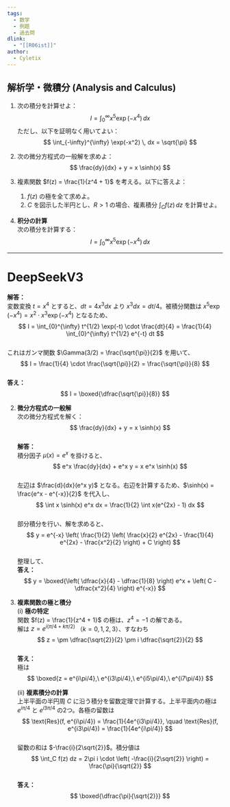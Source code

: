 ```yaml
---
tags:
  - 数学
  - 例题
  - 過去問
dlink:
  - "[[R06ist]]"
author:
  - Cyletix
---
```

## 解析学・微積分 (Analysis and Calculus)

1. 次の積分を計算せよ：
   $$
   I = \int_{0}^{\infty} x^5 \exp(-x^4) \, dx
   $$
   ただし、以下を証明なく用いてよい：
   $$
   \int_{-\infty}^{\infty} \exp(-x^2) \, dx = \sqrt{\pi}
   $$

2. 次の微分方程式の一般解を求めよ：
   $$
   \frac{dy}{dx} + y = x \sinh(x)
   $$

3. 複素関数 $f(z) = \frac{1}{z^4 + 1}$ を考える。以下に答えよ：
   1. $f(z)$ の極を全て求めよ。
   2. $C$ を図示した半円とし、$R > 1$ の場合、複素積分 $\int_C f(z) \, dz$ を計算せよ。

1. **积分の計算**  
   次の積分を計算する：  
   $$
   I = \int_{0}^{\infty} x^5 \exp(-x^4) \, dx
   $$  
---
# DeepSeekV3
   **解答：**  
   変数変換 $t = x^4$ とすると、$dt = 4x^3 dx$ より $x^3 dx = dt/4$。被積分関数は $x^5 \exp(-x^4) = x^2 \cdot x^3 \exp(-x^4)$ となるため、  
   $$
   I = \int_{0}^{\infty} t^{1/2} \exp(-t) \cdot \frac{dt}{4} = \frac{1}{4} \int_{0}^{\infty} t^{1/2} e^{-t} dt
   $$  
   これはガンマ関数 $\Gamma(3/2) = \frac{\sqrt{\pi}}{2}$ を用いて、  
   $$
   I = \frac{1}{4} \cdot \frac{\sqrt{\pi}}{2} = \frac{\sqrt{\pi}}{8}
   $$  
   **答え：**  
   $$
   I = \boxed{\dfrac{\sqrt{\pi}}{8}}
   $$

2. **微分方程式の一般解**  
   次の微分方程式を解く：  
   $$
   \frac{dy}{dx} + y = x \sinh(x)
   $$  
   **解答：**  
   積分因子 $\mu(x) = e^x$ を掛けると、  
   $$
   e^x \frac{dy}{dx} + e^x y = x e^x \sinh(x)
   $$  
   左辺は $\frac{d}{dx}(e^x y)$ となる。右辺を計算するため、$\sinh(x) = \frac{e^x - e^{-x}}{2}$ を代入し、  
   $$
   \int x \sinh(x) e^x dx = \frac{1}{2} \int x(e^{2x} - 1) dx
   $$  
   部分積分を行い、解を求めると、  
   $$
   y = e^{-x} \left( \frac{1}{2} \left( \frac{x}{2} e^{2x} - \frac{1}{4} e^{2x} - \frac{x^2}{2} \right) + C \right)
   $$  
   整理して、  
   **答え：**  
   $$
   y = \boxed{\left( \dfrac{x}{4} - \dfrac{1}{8} \right) e^x + \left( C - \dfrac{x^2}{4} \right) e^{-x}}
   $$

3. **複素関数の極と積分**  
   (i) **極の特定**  
   関数 $f(z) = \frac{1}{z^4 + 1}$ の極は、$z^4 = -1$ の解である。  
   解は $z = e^{i(\pi/4 + k\pi/2)}$ （$k = 0, 1, 2, 3$）、すなわち  
   $$
   z = \pm \dfrac{\sqrt{2}}{2} \pm i \dfrac{\sqrt{2}}{2}
   $$  
   **答え：**  
   極は  
   $$
   \boxed{z = e^{i\pi/4},\ e^{i3\pi/4},\ e^{i5\pi/4},\ e^{i7\pi/4}}
   $$  

   (ii) **複素積分の計算**  
   上半平面の半円周 $C$ に沿う積分を留数定理で計算する。上半平面内の極は $e^{i\pi/4}$ と $e^{i3\pi/4}$ の2つ。各極の留数は  
   $$
   \text{Res}(f, e^{i\pi/4}) = \frac{1}{4e^{i3\pi/4}}, \quad \text{Res}(f, e^{i3\pi/4}) = \frac{1}{4e^{i\pi/4}}
   $$  
   留数の和は $-\frac{i}{2\sqrt{2}}$。積分値は  
   $$
   \int_C f(z) dz = 2\pi i \cdot \left( -\frac{i}{2\sqrt{2}} \right) = \frac{\pi}{\sqrt{2}}
   $$  
   **答え：**  
   $$
   \boxed{\dfrac{\pi}{\sqrt{2}}}
   $$